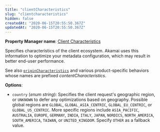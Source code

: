 ```yaml
---
title: "clientCharacteristics"
slug: "clientcharacteristics"
hidden: false
createdAt: "2020-06-15T20:55:50.367Z"
updatedAt: "2020-06-15T20:55:50.367Z"
---
```

__Property Manager name__: [Client Characteristics](https://control.akamai.com/wh/CUSTOMER/AKAMAI/en-US/WEBHELP/property-manager/property-manager-help/csh_lookup.html?id=PM_0026)

Specifies characteristics of the client ecosystem. Akamai uses this information to optimize your metadata configuration, which may result in better end-user performance.

See also [`originCharacteristics`](#origincharacteristics) and various product-specific behaviors whose names are prefixed _contentCharacteristics_.

__Options__:

<div class="option" markdown="1" id="clientCharacteristics.country" >

- `country` (_enum string_): Specifies the client request's geographic region, or `UNKNOWN` to defer any optimizations based on geography. Possible global regions are `GLOBAL`, `GLOBAL_ASIA_CENTRIC`, `GLOBAL_EU_CENTRIC`, or `GLOBAL_US_CENTRIC`. More specific regions include `ASIA_PACIFIC`, `AUSTRALIA`, `EUROPE`, `GERMANY`, `INDIA`, `ITALY`, `JAPAN`, `NORDICS`, `NORTH_AMERICA`, `SOUTH_AMERICA`, `TAIWAN`, or `UNITED_KINGDOM`. Specify `OTHER` as a fallback value.

</div>

</div>

<div class="feature" data-feature="constructResponse" markdown="1">
